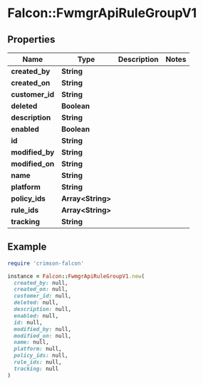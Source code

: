 # Falcon::FwmgrApiRuleGroupV1

## Properties

| Name | Type | Description | Notes |
| ---- | ---- | ----------- | ----- |
| **created_by** | **String** |  |  |
| **created_on** | **String** |  |  |
| **customer_id** | **String** |  |  |
| **deleted** | **Boolean** |  |  |
| **description** | **String** |  |  |
| **enabled** | **Boolean** |  |  |
| **id** | **String** |  |  |
| **modified_by** | **String** |  |  |
| **modified_on** | **String** |  |  |
| **name** | **String** |  |  |
| **platform** | **String** |  |  |
| **policy_ids** | **Array&lt;String&gt;** |  |  |
| **rule_ids** | **Array&lt;String&gt;** |  |  |
| **tracking** | **String** |  |  |

## Example

```ruby
require 'crimson-falcon'

instance = Falcon::FwmgrApiRuleGroupV1.new(
  created_by: null,
  created_on: null,
  customer_id: null,
  deleted: null,
  description: null,
  enabled: null,
  id: null,
  modified_by: null,
  modified_on: null,
  name: null,
  platform: null,
  policy_ids: null,
  rule_ids: null,
  tracking: null
)
```

